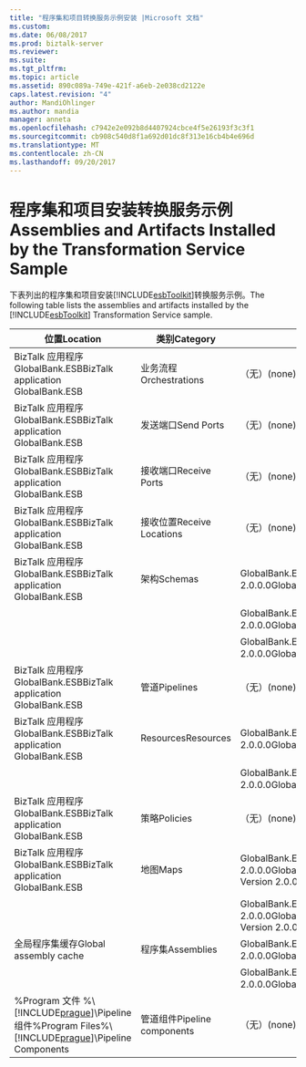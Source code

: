 ```yaml
---
title: "程序集和项目转换服务示例安装 |Microsoft 文档"
ms.custom: 
ms.date: 06/08/2017
ms.prod: biztalk-server
ms.reviewer: 
ms.suite: 
ms.tgt_pltfrm: 
ms.topic: article
ms.assetid: 890c089a-749e-421f-a6eb-2e038cd2122e
caps.latest.revision: "4"
author: MandiOhlinger
ms.author: mandia
manager: anneta
ms.openlocfilehash: c7942e2e092b8d4407924cbce4f5e26193f3c3f1
ms.sourcegitcommit: cb908c540d8f1a692d01dc8f313e16cb4b4e696d
ms.translationtype: MT
ms.contentlocale: zh-CN
ms.lasthandoff: 09/20/2017
---
```

# <a name="assemblies-and-artifacts-installed-by-the-transformation-service-sample"></a><span data-ttu-id="7b40f-102">程序集和项目安装转换服务示例</span><span class="sxs-lookup"><span data-stu-id="7b40f-102">Assemblies and Artifacts Installed by the Transformation Service Sample</span></span>
<span data-ttu-id="7b40f-103">下表列出的程序集和项目安装[!INCLUDE[esbToolkit](../includes/esbtoolkit-md.md)]转换服务示例。</span><span class="sxs-lookup"><span data-stu-id="7b40f-103">The following table lists the assemblies and artifacts installed by the [!INCLUDE[esbToolkit](../includes/esbtoolkit-md.md)] Transformation Service sample.</span></span>  
  
|<span data-ttu-id="7b40f-104">位置</span><span class="sxs-lookup"><span data-stu-id="7b40f-104">Location</span></span>|<span data-ttu-id="7b40f-105">类别</span><span class="sxs-lookup"><span data-stu-id="7b40f-105">Category</span></span>|<span data-ttu-id="7b40f-106">名称和版本的组件</span><span class="sxs-lookup"><span data-stu-id="7b40f-106">Name and version of the component</span></span>|  
|--------------|--------------|---------------------------------------|  
|<span data-ttu-id="7b40f-107">BizTalk 应用程序 GlobalBank.ESB</span><span class="sxs-lookup"><span data-stu-id="7b40f-107">BizTalk application GlobalBank.ESB</span></span>|<span data-ttu-id="7b40f-108">业务流程</span><span class="sxs-lookup"><span data-stu-id="7b40f-108">Orchestrations</span></span>|<span data-ttu-id="7b40f-109">（无）</span><span class="sxs-lookup"><span data-stu-id="7b40f-109">(none)</span></span>|  
|<span data-ttu-id="7b40f-110">BizTalk 应用程序 GlobalBank.ESB</span><span class="sxs-lookup"><span data-stu-id="7b40f-110">BizTalk application GlobalBank.ESB</span></span>|<span data-ttu-id="7b40f-111">发送端口</span><span class="sxs-lookup"><span data-stu-id="7b40f-111">Send Ports</span></span>|<span data-ttu-id="7b40f-112">（无）</span><span class="sxs-lookup"><span data-stu-id="7b40f-112">(none)</span></span>|  
|<span data-ttu-id="7b40f-113">BizTalk 应用程序 GlobalBank.ESB</span><span class="sxs-lookup"><span data-stu-id="7b40f-113">BizTalk application GlobalBank.ESB</span></span>|<span data-ttu-id="7b40f-114">接收端口</span><span class="sxs-lookup"><span data-stu-id="7b40f-114">Receive Ports</span></span>|<span data-ttu-id="7b40f-115">（无）</span><span class="sxs-lookup"><span data-stu-id="7b40f-115">(none)</span></span>|  
|<span data-ttu-id="7b40f-116">BizTalk 应用程序 GlobalBank.ESB</span><span class="sxs-lookup"><span data-stu-id="7b40f-116">BizTalk application GlobalBank.ESB</span></span>|<span data-ttu-id="7b40f-117">接收位置</span><span class="sxs-lookup"><span data-stu-id="7b40f-117">Receive Locations</span></span>|<span data-ttu-id="7b40f-118">（无）</span><span class="sxs-lookup"><span data-stu-id="7b40f-118">(none)</span></span>|  
|<span data-ttu-id="7b40f-119">BizTalk 应用程序 GlobalBank.ESB</span><span class="sxs-lookup"><span data-stu-id="7b40f-119">BizTalk application GlobalBank.ESB</span></span>|<span data-ttu-id="7b40f-120">架构</span><span class="sxs-lookup"><span data-stu-id="7b40f-120">Schemas</span></span>|<span data-ttu-id="7b40f-121">GlobalBank.ESB.TransformServices.Schemas.RetailOrder 版本 2.0.0.0</span><span class="sxs-lookup"><span data-stu-id="7b40f-121">GlobalBank.ESB.TransformServices.Schemas.RetailOrder Version 2.0.0.0</span></span>|  
|||<span data-ttu-id="7b40f-122">GlobalBank.ESB.TransformServices.Schemas.OrderConfirmation 版本 2.0.0.0</span><span class="sxs-lookup"><span data-stu-id="7b40f-122">GlobalBank.ESB.TransformServices.Schemas.OrderConfirmation Version 2.0.0.0</span></span>|  
|||<span data-ttu-id="7b40f-123">GlobalBank.ESB.TransformServices.Schemas.CanonicalOrder 版本 2.0.0.0</span><span class="sxs-lookup"><span data-stu-id="7b40f-123">GlobalBank.ESB.TransformServices.Schemas.CanonicalOrder Version 2.0.0.0</span></span>|  
|<span data-ttu-id="7b40f-124">BizTalk 应用程序 GlobalBank.ESB</span><span class="sxs-lookup"><span data-stu-id="7b40f-124">BizTalk application GlobalBank.ESB</span></span>|<span data-ttu-id="7b40f-125">管道</span><span class="sxs-lookup"><span data-stu-id="7b40f-125">Pipelines</span></span>|<span data-ttu-id="7b40f-126">（无）</span><span class="sxs-lookup"><span data-stu-id="7b40f-126">(none)</span></span>|  
|<span data-ttu-id="7b40f-127">BizTalk 应用程序 GlobalBank.ESB</span><span class="sxs-lookup"><span data-stu-id="7b40f-127">BizTalk application GlobalBank.ESB</span></span>|<span data-ttu-id="7b40f-128">Resources</span><span class="sxs-lookup"><span data-stu-id="7b40f-128">Resources</span></span>|<span data-ttu-id="7b40f-129">GlobalBank.ESB.TransformServices.Maps 版本 2.0.0.0</span><span class="sxs-lookup"><span data-stu-id="7b40f-129">GlobalBank.ESB.TransformServices.Maps Version 2.0.0.0</span></span>|  
|||<span data-ttu-id="7b40f-130">GlobalBank.ESB.TransformServices.Schemas 版本 2.0.0.0</span><span class="sxs-lookup"><span data-stu-id="7b40f-130">GlobalBank.ESB.TransformServices.Schemas Version 2.0.0.0</span></span>|  
|<span data-ttu-id="7b40f-131">BizTalk 应用程序 GlobalBank.ESB</span><span class="sxs-lookup"><span data-stu-id="7b40f-131">BizTalk application GlobalBank.ESB</span></span>|<span data-ttu-id="7b40f-132">策略</span><span class="sxs-lookup"><span data-stu-id="7b40f-132">Policies</span></span>|<span data-ttu-id="7b40f-133">（无）</span><span class="sxs-lookup"><span data-stu-id="7b40f-133">(none)</span></span>|  
|<span data-ttu-id="7b40f-134">BizTalk 应用程序 GlobalBank.ESB</span><span class="sxs-lookup"><span data-stu-id="7b40f-134">BizTalk application GlobalBank.ESB</span></span>|<span data-ttu-id="7b40f-135">地图</span><span class="sxs-lookup"><span data-stu-id="7b40f-135">Maps</span></span>|<span data-ttu-id="7b40f-136">GlobalBank.ESB.TransformServices.Maps.CanonicalOrder_To_OrderConfirmation 版本 2.0.0.0</span><span class="sxs-lookup"><span data-stu-id="7b40f-136">GlobalBank.ESB.TransformServices.Maps.CanonicalOrder_To_OrderConfirmation Version 2.0.0.0</span></span>|  
|||<span data-ttu-id="7b40f-137">GlobalBank.ESB.TransformServices.Maps.RetailOrder_To_CanonicalOrder 版本 2.0.0.0</span><span class="sxs-lookup"><span data-stu-id="7b40f-137">GlobalBank.ESB.TransformServices.Maps.RetailOrder_To_CanonicalOrder Version 2.0.0.0</span></span>|  
|<span data-ttu-id="7b40f-138">全局程序集缓存</span><span class="sxs-lookup"><span data-stu-id="7b40f-138">Global assembly cache</span></span>|<span data-ttu-id="7b40f-139">程序集</span><span class="sxs-lookup"><span data-stu-id="7b40f-139">Assemblies</span></span>|<span data-ttu-id="7b40f-140">GlobalBank.ESB.TransformServices.Maps 版本 2.0.0.0</span><span class="sxs-lookup"><span data-stu-id="7b40f-140">GlobalBank.ESB.TransformServices.Maps Version 2.0.0.0</span></span>|  
|||<span data-ttu-id="7b40f-141">GlobalBank.ESB.TransformServices.Schemas 版本 2.0.0.0</span><span class="sxs-lookup"><span data-stu-id="7b40f-141">GlobalBank.ESB.TransformServices.Schemas Version 2.0.0.0</span></span>|  
|<span data-ttu-id="7b40f-142">%Program 文件 %\\[!INCLUDE[prague](../includes/prague-md.md)]\Pipeline 组件</span><span class="sxs-lookup"><span data-stu-id="7b40f-142">%Program Files%\\[!INCLUDE[prague](../includes/prague-md.md)]\Pipeline Components</span></span>|<span data-ttu-id="7b40f-143">管道组件</span><span class="sxs-lookup"><span data-stu-id="7b40f-143">Pipeline components</span></span>|<span data-ttu-id="7b40f-144">（无）</span><span class="sxs-lookup"><span data-stu-id="7b40f-144">(none)</span></span>|
